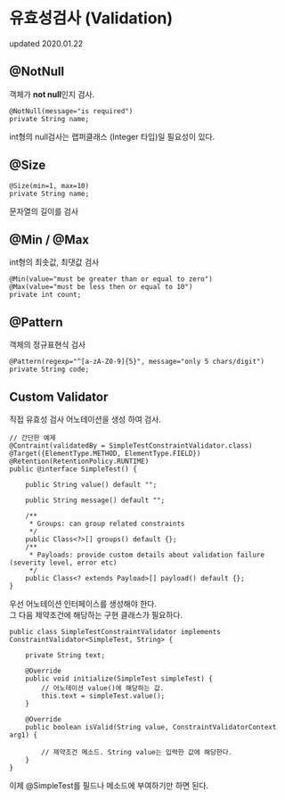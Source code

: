 # 유효성검사 (Validation)
updated 2020.01.22

## @NotNull
객체가 **not null**인지 검사.
```
@NotNull(message="is required")
private String name;
```
int형의 null검사는 랩퍼클래스 (Integer 타입)일 필요성이 있다.
## @Size
```
@Size(min=1, max=10)
private String name;
```
문자열의 길이를 검사

## @Min / @Max
int형의 최솟값, 최댓값 검사
```
@Min(value="must be greater than or equal to zero")
@Max(value="must be less then or equal to 10")
private int count;
```

## @Pattern 
객체의 정규표현식 검사
```
@Pattern(regexp="^[a-zA-Z0-9]{5}", message="only 5 chars/digit")
private String code;
```

## Custom Validator
직접 유효성 검사 어노테이션을 생성 하여 검사.
```
// 간단한 예제
@Contraint(validatedBy = SimpleTestConstraintValidator.class)
@Target({ElementType.METHOD, ElementType.FIELD})
@Retention(RetentionPolicy.RUNTIME)
public @interface SimpleTest() {

    public String value() default "";
    
    public String message() default "";

    /**
     * Groups: can group related constraints
     */
    public Class<?>[] groups() default {};
    /**
     * Payloads: provide custom details about validation failure (severity level, error etc)
     */
    public Class<? extends Payload>[] payload() default {};
}
```
우선 어노테이션 인터페이스를 생성해야 한다. <br>
그 다음 제약조건에 해당하는 구현 클래스가 필요하다.
```
public class SimpleTestConstraintValidator implements ConstraintValidator<SimpleTest, String> {
    
    private String text;
    
    @Override
    public void initialize(SimpleTest simpleTest) {
        // 어노테이션 value()에 해당하는 값.
        this.text = simpleTest.value();
    }

    @Override
    public boolean isValid(String value, ConstraintValidatorContext arg1) {
        
        // 제약조건 메소드. String value는 입력한 값에 해당한다.
    }
}
```
이제 @SimpleTest를 필드나 메소드에 부여하기만 하면 된다.

